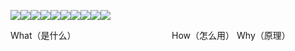 ![](https://img.shields.io/badge/-0--10-009613)![](https://img.shields.io/badge/-10--20-96df00)![](https://img.shields.io/badge/-20--30-c5ee00)![](https://img.shields.io/badge/-30--40-ffff00)![](https://img.shields.io/badge/-40--50-ffc500)![](https://img.shields.io/badge/-50--60-ff9600)![](https://img.shields.io/badge/-60--70-ff3300)![](https://img.shields.io/badge/-70--80-bf1e00)![](https://img.shields.io/badge/-80--90-d113bf)![](https://img.shields.io/badge/-90--100-ee7bc5)

What（是什么）&nbsp;&nbsp;&nbsp;&nbsp;&nbsp;&nbsp;&nbsp;&nbsp;&nbsp;&nbsp;&nbsp;&nbsp;&nbsp;&nbsp;&nbsp;&nbsp;&nbsp;&nbsp;&nbsp;&nbsp;&nbsp;&nbsp;&nbsp;&nbsp;&nbsp;&nbsp;&nbsp;&nbsp;&nbsp;&nbsp;&nbsp;&nbsp;&nbsp;&nbsp;&nbsp;&nbsp;&nbsp;&nbsp;&nbsp;How（怎么用）&nbsp;Why（原理）